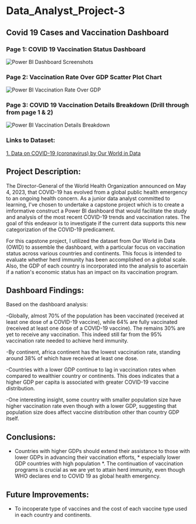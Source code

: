 # Data_Analyst_Project-3
## Covid 19 Cases and Vaccination Dashboard

### Page 1: COVID 19 Vaccination Status Dashboard
![Power BI Dashboard Screenshots](https://github.com/KahFoo/Data_Analyst_Project-3/assets/29060103/0c9b8af3-6018-43a8-af99-d1677d25b933)

### Page 2: Vaccination Rate Over GDP Scatter Plot Chart
![Power BI Vaccination Rate Over GDP](https://github.com/KahFoo/Data_Analyst_Project-3/assets/29060103/ee47eaed-0484-4763-9f57-919ac78bce59)

### Page 3: COVID 19 Vaccination Details Breakdown (Drill through from page 1 & 2)
![Power BI Vaccination Details Breakdown](https://github.com/KahFoo/Data_Analyst_Project-3/assets/29060103/2ee25eb8-6fec-4a61-bd01-6768c599b722)

### Links to Dataset:
[1. Data on COVID-19 (coronavirus) by Our World in Data](https://github.com/owid/covid-19-data/tree/master/public/data)

## Project Description:

The Director-General of the World Health Organization announced on May 4, 2023, that COVID-19 has evolved from a global public health emergency to an ongoing health concern. As a junior data analyst committed to learning, I've chosen to undertake a capstone project which is to create a imformative construct a Power BI dashboard that would facilitate the study and analysis of the most recent COVID-19 trends and vaccination rates. The goal of this endeavor is to investigate if the current data supports this new categorization of the COVID-19 predicament.

For this capstone project, I utilized the dataset from Our World in Data (OWID) to assemble the dashboard, with a particular focus on vaccination status across various countries and continents. This focus is intended to evaluate whether herd immunity has been accomplished on a global scale. Also, the GDP of each country is incorporated into the analysis to ascertain if a nation's economic status has an impact on its vaccination program.

## Dashboard Findings:

Based on the dashboard analysis:

-Globally, almost 70% of the population has been vaccinated (received at least one dose of a COVID-19 vaccine), while 64% are fully vaccinated (received at least one dose of a COVID-19 vaccine). The remains 30% are yet to receive any vaccination. This indeed still far from the 95% vaccination rate needed to achieve herd immunity. 

-By continent, africa continent has the lowest vaccination rate, standing around 38% of which have received at least one dose. 

-Countries with a lower GDP continue to lag in vaccination rates when compared to wealthier country or continents. This  does indicates that a higher GDP per capita is associated with greater COVID-19 vaccine distribution.

-One interesting insight, some country with smaller population size have higher vaccination rate even though with a lower GDP, suggesting that population size does affect vaccine distribution other than country GDP itself.

## Conclusions:

- Countries with higher GDPs should extend their assistance to those with lower GDPs in advancing their vaccination efforts, * especially lower GDP countries with high population *. The continuation of vaccination programs is crucial as we are yet to attain herd immunity, even though WHO declares end to COVID 19 as global health emergency.

## Future Improvements:

- To incoperate type of vaccines and the cost of each vaccine type used in each country and continents.





